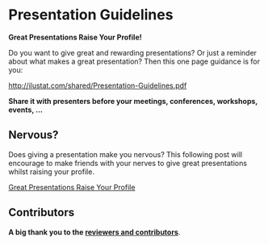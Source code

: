 # Presentation Guidelines

**Great Presentations Raise Your Profile!**

Do you want to give great and rewarding presentations? Or just a reminder 
about what makes a great presentation? Then this one page guidance is for you:

http://ilustat.com/shared/Presentation-Guidelines.pdf

**Share it with presenters before your meetings, conferences, workshops, events, ...**


## Nervous?

Does giving a presentation make you nervous? This following post will encourage to make friends with your nerves to give great presentations whilst raising your profile.

[Great Presentations Raise Your Profile](http://www.ilustat.com/post/great-presentations-raise-your-profile/)



## Contributors

**A big thank you to the [reviewers and contributors](https://github.com/saghirb/Presentation-Guidelines-EN/blob/master/Contributors.md)**.
